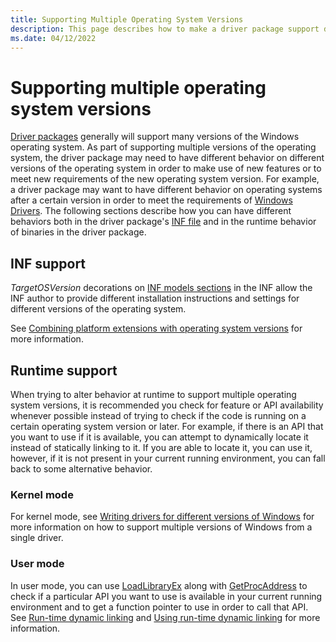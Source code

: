 ```yaml
---
title: Supporting Multiple Operating System Versions
description: This page describes how to make a driver package support different functionality on multiple operating system versions.
ms.date: 04/12/2022
---
```


# Supporting multiple operating system versions

[Driver packages](../install/driver-packages.md) generally will support many versions of the Windows operating system. As part of supporting multiple versions of the operating system, the driver package may need to have different behavior on different versions of the operating system in order to make use of new features or to meet new requirements of the new operating system version. For example, a driver package may want to have different behavior on operating systems after a certain version in order to meet the requirements of [Windows Drivers](get-started-developing-windows-drivers.md). The following sections describe how you can have different behaviors both in the driver package's [INF file](../install/overview-of-inf-files.md) and in the runtime behavior of binaries in the driver package.

## INF support

*TargetOSVersion* decorations on [INF models sections](../install/inf-models-section.md) in the INF allow the INF author to provide different installation instructions and settings for different versions of the operating system.  

See [Combining platform extensions with operating system versions](../install/combining-platform-extensions-with-operating-system-versions.md) for more information.

## Runtime support

When trying to alter behavior at runtime to support multiple operating system versions, it is recommended you check for feature or API availability whenever possible instead of trying to check if the code is running on a certain operating system version or later.  For example, if there is an API that you want to use if it is available, you can attempt to dynamically locate it instead of statically linking to it.  If you are able to locate it, you can use it, however, if it is not present in your current running environment, you can fall back to some alternative behavior.

### Kernel mode

For kernel mode, see [Writing drivers for different versions of Windows](../gettingstarted/platforms-and-driver-versions.md) for more information on how to support multiple versions of Windows from a single driver.

### User mode

In user mode, you can use [LoadLibraryEx](/windows/win32/api/libloaderapi/nf-libloaderapi-loadlibraryexw) along with [GetProcAddress](/windows/win32/api/libloaderapi/nf-libloaderapi-getprocaddress) to check if a particular API you want to use is available in your current running environment and to get a function pointer to use in order to call that API. See [Run-time dynamic linking](/windows/win32/dlls/run-time-dynamic-linking) and [Using run-time dynamic linking](/windows/win32/dlls/using-run-time-dynamic-linking) for more information.

